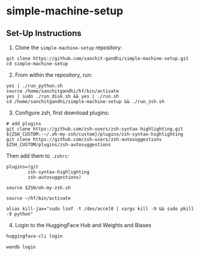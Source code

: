 # simple-machine-setup

## Set-Up Instructions
1. Clone the `simple-machine-setup` repository:
```
git clone https://github.com/sanchit-gandhi/simple-machine-setup.git
cd simple-machine-setup
```

2. From within the repository, run:
```
yes | ./run_python.sh
source /home/sanchitgandhi/hf/bin/activate
yes | sudo ./run_disk.sh && yes | ./run.sh
cd /home/sanchitgandhi/simple-machine-setup && ./run_zsh.sh
```

3. Configure zsh, first download plugins:
```
# add plugins
git clone https://github.com/zsh-users/zsh-syntax-highlighting.git ${ZSH_CUSTOM:-~/.oh-my-zsh/custom}/plugins/zsh-syntax-highlighting
git clone https://github.com/zsh-users/zsh-autosuggestions $ZSH_CUSTOM/plugins/zsh-autosuggestions
```

Then add them to `.zshrc`:
```
plugins=(git
        zsh-syntax-highlighting
        zsh-autosuggestions)

source $ZSH/oh-my-zsh.sh

source ~/hf/bin/activate

alias kill-jax="sudo lsof -t /dev/accel0 | xargs kill -9 && sudo pkill -9 python"
```

4. Login to the HuggingFace Hub and Weights and Biases
```bash
huggingface-cli login
```
```bash
wandb login
```